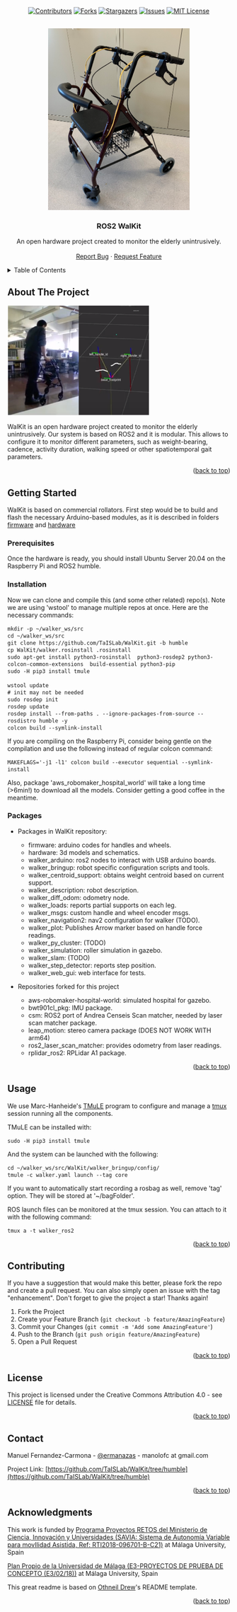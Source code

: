 <div id="top"></div>

<!-- PROJECT SHIELDS -->
<!--
*** I'm using markdown "reference style" links for readability.
*** Reference links are enclosed in brackets [ ] instead of parentheses ( ).
*** See the bottom of this document for the declaration of the reference variables
*** for contributors-url, forks-url, etc. This is an optional, concise syntax you may use.
*** https://www.markdownguide.org/basic-syntax/#reference-style-links
-->
<div align="center">
  
[![Contributors][contributors-shield]][contributors-url]
[![Forks][forks-shield]][forks-url]
[![Stargazers][stars-shield]][stars-url]
[![Issues][issues-shield]][issues-url]
[![MIT License][license-shield]][license-url]
  
</div>

<!-- PROJECT LOGO -->
<br />
<div align="center">
  <a href="https://github.com/TaISLab/WalKit/blob/humble/">
    <img src="Pictures/Walker.png" alt="Logo" width="320">
  </a>

  <h3 align="center">ROS2 WalKit</h3>

  <p align="center">
    An open hardware project created to monitor the elderly unintrusively. 
    <br />
    <br />
    <a href="https://github.com/TaISLab/WalKit/issues">Report Bug</a>
    ·
    <a href="https://github.com/TaISLab/WalKit/issues">Request Feature</a>
  </p>
</div>




<!-- TABLE OF CONTENTS -->
<details>
  <summary>Table of Contents</summary>
  <ol>
    <li>
      <a href="#about-the-project">About The Project</a>
    </li>
    <li>
      <a href="#getting-started">Getting Started</a>
      <ul>
        <li><a href="#prerequisites">Prerequisites</a></li>
        <li><a href="#installation">Installation</a></li>
        <li><a href="#packages">Packages and repositories</a></li>
      </ul>
    </li>
    <li><a href="#usage">Usage</a></li>
    <li><a href="#contributing">Contributing</a></li>
    <li><a href="#license">License</a></li>
    <li><a href="#contact">Contact</a></li>
    <li><a href="#acknowledgments">Acknowledgments</a></li>
  </ol>
</details>


<!-- ABOUT THE PROJECT -->
## About The Project
<img src="Pictures/ejemplo.png" alt="Usage example" width="320">

WalKit is an open hardware project created to monitor the elderly unintrusively. Our system is based on ROS2 and it is modular. This allows to configure it to monitor different parameters, such as weight-bearing, cadence, activity duration, walking speed or other spatiotemporal gait parameters.

<p align="right">(<a href="#top">back to top</a>)</p>





<!-- GETTING STARTED -->
## Getting Started

WalKit is based on commercial rollators. First step would be to build and flash the necessary Arduino-based modules, as it is described in folders [firmware](https://github.com/TaISLab/WalKit/tree/humble/firmware)
 and [hardware](https://github.com/TaISLab/WalKit/tree/humble/hardware)

### Prerequisites

Once the hardware is ready, you should install Ubuntu Server 20.04 on the Raspberry Pi and ROS2 humble.

### Installation

Now we can clone and compile this (and some other related) repo(s). Note we are using 'wstool' to manage multiple repos at once. Here are the necessary commands:

```
mkdir -p ~/walker_ws/src
cd ~/walker_ws/src
git clone https://github.com/TaISLab/WalKit.git -b humble
cp WalKit/walker.rosinstall .rosinstall
sudo apt-get install python3-rosinstall  python3-rosdep2 python3-colcon-common-extensions  build-essential python3-pip
sudo -H pip3 install tmule

wstool update
# init may not be needed
sudo rosdep init
rosdep update
rosdep install --from-paths . --ignore-packages-from-source --rosdistro humble -y
colcon build --symlink-install
```
If you are compiling on the Raspberry Pi, consider being gentle on the  compilation and use the following instead of regular colcon command:
```
MAKEFLAGS='-j1 -l1' colcon build --executor sequential --symlink-install 
```

Also, package 'aws_robomaker_hospital_world' will take a  long time (>6min!) to download all the models. Consider getting a good coffee in the meantime.

### Packages

- Packages in WalKit repository:
    - firmware: arduino codes for handles and wheels. 
    - hardware: 3d models and schematics.
    - walker_arduino: ros2 nodes to interact with USB arduino boards.   
    - walker_bringup: robot specific configuration scripts and tools. 
    - walker_centroid_support: obtains weight centroid based on current support.
    - walker_description: robot description.  
    - walker_diff_odom: odometry node.
    - walker_loads: reports partial supports on each leg.
    - walker_msgs: custom handle and wheel encoder msgs.
    - walker_navigation2: nav2 configuration for walker (TODO). 
    - walker_plot: Publishes Arrow marker based on handle force readings.  
    - walker_py_cluster: (TODO)
    - walker_simulation: roller simulation in gazebo.
    - walker_slam: (TODO)
    - walker_step_detector: reports step position.
    - walker_web_gui: web interface for tests.
            
- Repositories forked for this project
    - aws-robomaker-hospital-world: simulated hospital for gazebo.  
    - bwt901cl_pkg: IMU package.   
    - csm: ROS2 port of Andrea Censeis Scan matcher, needed by laser scan matcher package.
    - leap_motion: stereo camera package (DOES NOT WORK WITH arm64)  
    - ros2_laser_scan_matcher: provides odometry from laser readings.
    - rplidar_ros2: RPLidar A1 package. 

<p align="right">(<a href="#top">back to top</a>)</p>

<!-- USAGE EXAMPLES -->
## Usage
We use Marc-Hanheide's [TMuLE](https://github.com/marc-hanheide/TMuLE) program to configure and manage a [tmux](https://github.com/tmux/tmux) session running all the components.

TMuLE can be installed with:
```
sudo -H pip3 install tmule
```

And the system can be launched with the following:
```
cd ~/walker_ws/src/WalKit/walker_bringup/config/
tmule -c walker.yaml launch --tag core
```
If you want to automatically start recording a rosbag as well, remove 'tag' option. They will be stored at '~/bagFolder'.

ROS launch files can be monitored at the tmux session. You can attach to it with the following command:
```
tmux a -t walker_ros2
```




<p align="right">(<a href="#top">back to top</a>)</p>


<!-- CONTRIBUTING -->
## Contributing

If you have a suggestion that would make this better, please fork the repo and create a pull request. You can also simply open an issue with the tag "enhancement".
Don't forget to give the project a star! Thanks again!

1. Fork the Project
2. Create your Feature Branch (`git checkout -b feature/AmazingFeature`)
3. Commit your Changes (`git commit -m 'Add some AmazingFeature'`)
4. Push to the Branch (`git push origin feature/AmazingFeature`)
5. Open a Pull Request

<p align="right">(<a href="#top">back to top</a>)</p>



<!-- LICENSE -->
## License

This project is licensed under the Creative Commons Attribution 4.0 - see [LICENSE](https://github.com/TaISLab/WalKit/blob/master/LICENSE) file for details.

<p align="right">(<a href="#top">back to top</a>)</p>



<!-- CONTACT -->
## Contact

Manuel Fernandez-Carmona - [@ermanazas](https://twitter.com/ermanazas) - manolofc at gmail.com

Project Link: [https://github.com/TaISLab/WalKit/tree/humble](https://github.com/TaISLab/WalKit/tree/humble)

<p align="right">(<a href="#top">back to top</a>)</p>



<!-- ACKNOWLEDGMENTS -->
## Acknowledgments

This work is funded by [Programa Proyectos RETOS del Ministerio de Ciencia, Innovación y Universidades (SAVIA: Sistema de Autonomía Variable para movIlidad Asistida, Ref: RTI2018-096701-B-C21)](http://www.grupoisis.uma.es/index.php?option=com_jresearch&view=project&task=show&id=208&Itemid=18&lang=es) at Málaga University, Spain

[Plan Propio de la Universidad de Málaga (E3-PROYECTOS DE PRUEBA DE CONCEPTO (E3/02/18))](https://www.uma.es/servicio-de-investigacion/cms/menu/plan-propio-de-investigacion/?set_language=en) at Málaga University, Spain

This great readme is based on [Othneil Drew](https://github.com/othneildrew/Best-README-Template)'s README template.

<p align="right">(<a href="#top">back to top</a>)</p>



<!-- MARKDOWN LINKS & IMAGES -->
<!-- https://www.markdownguide.org/basic-syntax/#reference-style-links -->
[contributors-shield]: https://img.shields.io/github/contributors/TaISLab/WalKit
[contributors-url]: https://github.com/TaISLab/WalKit/graphs/contributors
[forks-shield]: https://img.shields.io/github/forks/TaISLab/WalKit
[forks-url]: https://github.com/TaISLab/WalKit/network/members
[stars-shield]: https://img.shields.io/github/stars/TaISLab/WalKit
[stars-url]: https://github.com/TaISLab/WalKit/stargazers
[issues-shield]: https://img.shields.io/github/issues/TaISLab/WalKit
[issues-url]: https://github.com/TaISLab/WalKit/issues
[license-shield]: https://img.shields.io/github/license/TaISLab/WalKit
[license-url]: https://github.com/TaISLab/WalKit/blob/master/LICENSE
[product-screenshot]: images/screenshot.png
